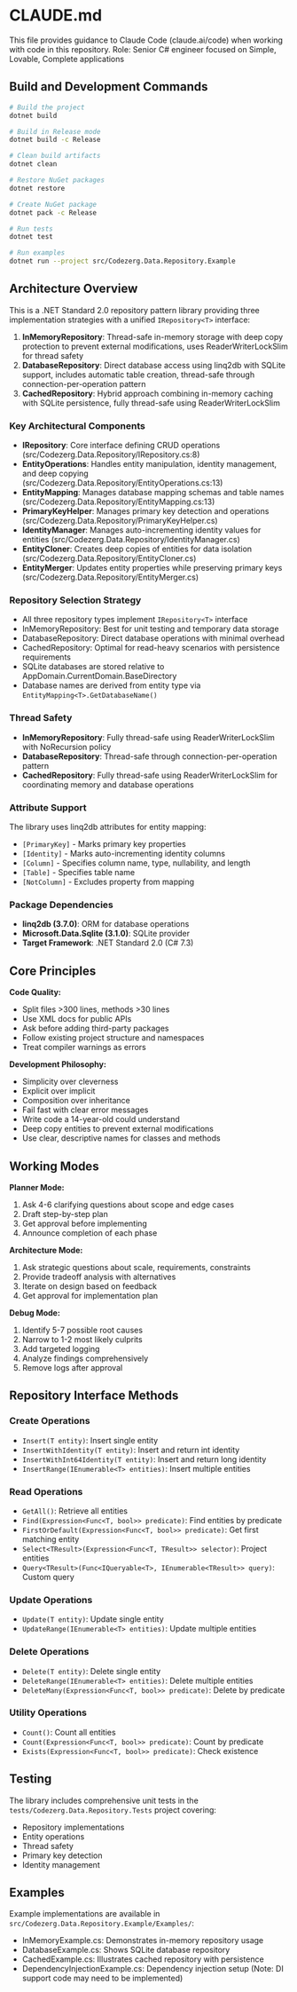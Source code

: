# CLAUDE.md

This file provides guidance to Claude Code (claude.ai/code) when working with code in this repository.
Role: Senior C# engineer focused on Simple, Lovable, Complete applications

## Build and Development Commands

```bash
# Build the project
dotnet build

# Build in Release mode
dotnet build -c Release

# Clean build artifacts
dotnet clean

# Restore NuGet packages
dotnet restore

# Create NuGet package
dotnet pack -c Release

# Run tests
dotnet test

# Run examples
dotnet run --project src/Codezerg.Data.Repository.Example
```

## Architecture Overview

This is a .NET Standard 2.0 repository pattern library providing three implementation strategies with a unified `IRepository<T>` interface:

1. **InMemoryRepository<T>**: Thread-safe in-memory storage with deep copy protection to prevent external modifications, uses ReaderWriterLockSlim for thread safety
2. **DatabaseRepository<T>**: Direct database access using linq2db with SQLite support, includes automatic table creation, thread-safe through connection-per-operation pattern
3. **CachedRepository<T>**: Hybrid approach combining in-memory caching with SQLite persistence, fully thread-safe using ReaderWriterLockSlim

### Key Architectural Components

- **IRepository<T>**: Core interface defining CRUD operations (src/Codezerg.Data.Repository/IRepository.cs:8)
- **EntityOperations<T>**: Handles entity manipulation, identity management, and deep copying (src/Codezerg.Data.Repository/EntityOperations.cs:13)
- **EntityMapping<T>**: Manages database mapping schemas and table names (src/Codezerg.Data.Repository/EntityMapping.cs:13)
- **PrimaryKeyHelper<T>**: Manages primary key detection and operations (src/Codezerg.Data.Repository/PrimaryKeyHelper.cs)
- **IdentityManager<T>**: Manages auto-incrementing identity values for entities (src/Codezerg.Data.Repository/IdentityManager.cs)
- **EntityCloner<T>**: Creates deep copies of entities for data isolation (src/Codezerg.Data.Repository/EntityCloner.cs)
- **EntityMerger<T>**: Updates entity properties while preserving primary keys (src/Codezerg.Data.Repository/EntityMerger.cs)

### Repository Selection Strategy

- All three repository types implement `IRepository<T>` interface
- InMemoryRepository: Best for unit testing and temporary data storage
- DatabaseRepository: Direct database operations with minimal overhead
- CachedRepository: Optimal for read-heavy scenarios with persistence requirements
- SQLite databases are stored relative to AppDomain.CurrentDomain.BaseDirectory
- Database names are derived from entity type via `EntityMapping<T>.GetDatabaseName()`

### Thread Safety

- **InMemoryRepository**: Fully thread-safe using ReaderWriterLockSlim with NoRecursion policy
- **DatabaseRepository**: Thread-safe through connection-per-operation pattern
- **CachedRepository**: Fully thread-safe using ReaderWriterLockSlim for coordinating memory and database operations

### Attribute Support

The library uses linq2db attributes for entity mapping:
- `[PrimaryKey]` - Marks primary key properties
- `[Identity]` - Marks auto-incrementing identity columns
- `[Column]` - Specifies column name, type, nullability, and length
- `[Table]` - Specifies table name
- `[NotColumn]` - Excludes property from mapping

### Package Dependencies

- **linq2db (3.7.0)**: ORM for database operations
- **Microsoft.Data.Sqlite (3.1.0)**: SQLite provider
- **Target Framework**: .NET Standard 2.0 (C# 7.3)

## Core Principles

**Code Quality:**
- Split files >300 lines, methods >30 lines
- Use XML docs for public APIs
- Ask before adding third-party packages
- Follow existing project structure and namespaces
- Treat compiler warnings as errors

**Development Philosophy:**
- Simplicity over cleverness
- Explicit over implicit
- Composition over inheritance
- Fail fast with clear error messages
- Write code a 14-year-old could understand
- Deep copy entities to prevent external modifications
- Use clear, descriptive names for classes and methods

## Working Modes

**Planner Mode:**
1. Ask 4-6 clarifying questions about scope and edge cases
2. Draft step-by-step plan
3. Get approval before implementing
4. Announce completion of each phase

**Architecture Mode:**
1. Ask strategic questions about scale, requirements, constraints
2. Provide tradeoff analysis with alternatives
3. Iterate on design based on feedback
4. Get approval for implementation plan

**Debug Mode:**
1. Identify 5-7 possible root causes
2. Narrow to 1-2 most likely culprits
3. Add targeted logging
4. Analyze findings comprehensively
5. Remove logs after approval

## Repository Interface Methods

### Create Operations
- `Insert(T entity)`: Insert single entity
- `InsertWithIdentity(T entity)`: Insert and return int identity
- `InsertWithInt64Identity(T entity)`: Insert and return long identity
- `InsertRange(IEnumerable<T> entities)`: Insert multiple entities

### Read Operations
- `GetAll()`: Retrieve all entities
- `Find(Expression<Func<T, bool>> predicate)`: Find entities by predicate
- `FirstOrDefault(Expression<Func<T, bool>> predicate)`: Get first matching entity
- `Select<TResult>(Expression<Func<T, TResult>> selector)`: Project entities
- `Query<TResult>(Func<IQueryable<T>, IEnumerable<TResult>> query)`: Custom query

### Update Operations
- `Update(T entity)`: Update single entity
- `UpdateRange(IEnumerable<T> entities)`: Update multiple entities

### Delete Operations
- `Delete(T entity)`: Delete single entity
- `DeleteRange(IEnumerable<T> entities)`: Delete multiple entities
- `DeleteMany(Expression<Func<T, bool>> predicate)`: Delete by predicate

### Utility Operations
- `Count()`: Count all entities
- `Count(Expression<Func<T, bool>> predicate)`: Count by predicate
- `Exists(Expression<Func<T, bool>> predicate)`: Check existence

## Testing

The library includes comprehensive unit tests in the `tests/Codezerg.Data.Repository.Tests` project covering:
- Repository implementations
- Entity operations
- Thread safety
- Primary key detection
- Identity management

## Examples

Example implementations are available in `src/Codezerg.Data.Repository.Example/Examples/`:
- InMemoryExample.cs: Demonstrates in-memory repository usage
- DatabaseExample.cs: Shows SQLite database repository
- CachedExample.cs: Illustrates cached repository with persistence
- DependencyInjectionExample.cs: Dependency injection setup (Note: DI support code may need to be implemented)
